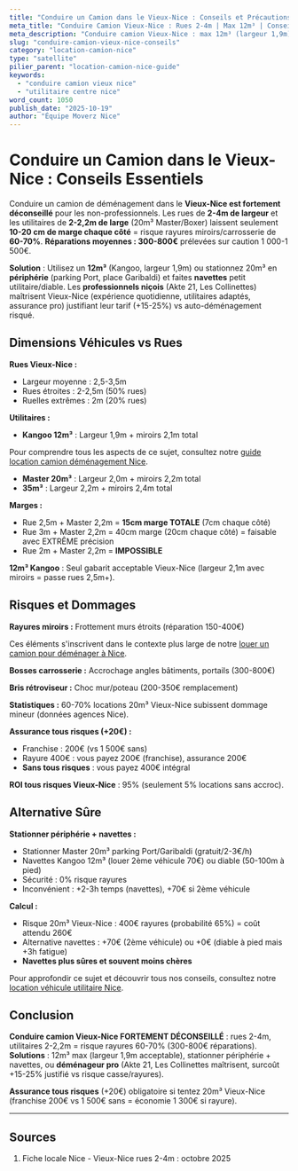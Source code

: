```yaml
---
title: "Conduire un Camion dans le Vieux-Nice : Conseils et Précautions 2025"
meta_title: "Conduire Camion Vieux-Nice : Rues 2-4m | Max 12m³ | Conseils"
meta_description: "Conduire camion Vieux-Nice : max 12m³ (largeur 1,9m), rues 2-4m, 20m³ impossible. Risque rayures 60-70%. Assurance tous risques +20€. Guide."
slug: "conduire-camion-vieux-nice-conseils"
category: "location-camion-nice"
type: "satellite"
pilier_parent: "location-camion-nice-guide"
keywords:
  - "conduire camion vieux nice"
  - "utilitaire centre nice"
word_count: 1050
publish_date: "2025-10-19"
author: "Équipe Moverz Nice"
---
```


# Conduire un Camion dans le Vieux-Nice : Conseils Essentiels

Conduire un camion de déménagement dans le **Vieux-Nice est fortement déconseillé** pour les non-professionnels. Les rues de **2-4m de largeur** et les utilitaires de **2-2,2m de large** (20m³ Master/Boxer) laissent seulement **10-20 cm de marge chaque côté** = risque rayures miroirs/carrosserie de **60-70%**. **Réparations moyennes : 300-800€** prélevées sur caution 1 000-1 500€.

**Solution** : Utilisez un **12m³** (Kangoo, largeur 1,9m) ou stationnez 20m³ en **périphérie** (parking Port, place Garibaldi) et faites **navettes** petit utilitaire/diable. Les **professionnels niçois** (Akte 21, Les Collinettes) maîtrisent Vieux-Nice (expérience quotidienne, utilitaires adaptés, assurance pro) justifiant leur tarif (+15-25%) vs auto-déménagement risqué.

## Dimensions Véhicules vs Rues

**Rues Vieux-Nice :**
- Largeur moyenne : 2,5-3,5m
- Rues étroites : 2-2,5m (50% rues)
- Ruelles extrêmes : 2m (20% rues)

**Utilitaires :**
- **Kangoo 12m³** : Largeur 1,9m + miroirs 2,1m total

Pour comprendre tous les aspects de ce sujet, consultez notre [guide location camion déménagement Nice](/blog/location-camion-demenagement-nice/location-camion-demenagement-nice-guide).

- **Master 20m³** : Largeur 2,0m + miroirs 2,2m total
- **35m³** : Largeur 2,2m + miroirs 2,4m total

**Marges :**
- Rue 2,5m + Master 2,2m = **15cm marge TOTALE** (7cm chaque côté)
- Rue 3m + Master 2,2m = 40cm marge (20cm chaque côté) = faisable avec EXTRÊME précision
- Rue 2m + Master 2,2m = **IMPOSSIBLE**

**12m³ Kangoo** : Seul gabarit acceptable Vieux-Nice (largeur 2,1m avec miroirs = passe rues 2,5m+).

## Risques et Dommages

**Rayures miroirs :** Frottement murs étroits (réparation 150-400€)


Ces éléments s'inscrivent dans le contexte plus large de notre [louer un camion pour déménager à Nice](/blog/location-camion-demenagement-nice/location-camion-demenagement-nice-guide).

**Bosses carrosserie :** Accrochage angles bâtiments, portails (300-800€)

**Bris rétroviseur :** Choc mur/poteau (200-350€ remplacement)

**Statistiques :** 60-70% locations 20m³ Vieux-Nice subissent dommage mineur (données agences Nice).

**Assurance tous risques (+20€) :**
- Franchise : 200€ (vs 1 500€ sans)
- Rayure 400€ : vous payez 200€ (franchise), assurance 200€
- **Sans tous risques** : vous payez 400€ intégral

**ROI tous risques Vieux-Nice** : 95% (seulement 5% locations sans accroc).

## Alternative Sûre

**Stationner périphérie + navettes :**
- Stationner Master 20m³ parking Port/Garibaldi (gratuit/2-3€/h)
- Navettes Kangoo 12m³ (louer 2ème véhicule 70€) ou diable (50-100m à pied)
- Sécurité : 0% risque rayures
- Inconvénient : +2-3h temps (navettes), +70€ si 2ème véhicule

**Calcul :**
- Risque 20m³ Vieux-Nice : 400€ rayures (probabilité 65%) = coût attendu 260€
- Alternative navettes : +70€ (2ème véhicule) ou +0€ (diable à pied mais +3h fatigue)
- **Navettes plus sûres et souvent moins chères**


Pour approfondir ce sujet et découvrir tous nos conseils, consultez notre [location véhicule utilitaire Nice](/blog/location-camion-demenagement-nice/location-camion-demenagement-nice-guide).

## Conclusion

**Conduire camion Vieux-Nice FORTEMENT DÉCONSEILLÉ** : rues 2-4m, utilitaires 2-2,2m = risque rayures 60-70% (300-800€ réparations). **Solutions** : 12m³ max (largeur 1,9m acceptable), stationner périphérie + navettes, ou **déménageur pro** (Akte 21, Les Collinettes maîtrisent, surcoût +15-25% justifié vs risque casse/rayures).

**Assurance tous risques** (+20€) obligatoire si tentez 20m³ Vieux-Nice (franchise 200€ vs 1 500€ sans = économie 1 300€ si rayure).

---

## Sources

1. Fiche locale Nice - Vieux-Nice rues 2-4m : octobre 2025


